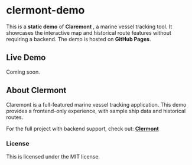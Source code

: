 # clermont-demo

This is a **static demo** of  **Claremont** , a marine vessel tracking tool. It showcases the interactive map and historical route features without requiring a backend. The demo is hosted on  **GitHub Pages**.

## Live Demo

Coming soon.

## About Clermont

Claremont is a full-featured marine vessel tracking application. This demo provides a frontend-only experience, with sample ship data and historical routes.

For the full project with backend support, check out:
**[Clermont](https://github.com/SageHourihan/clermont)**

### License

This is licensed under the MIT license.
